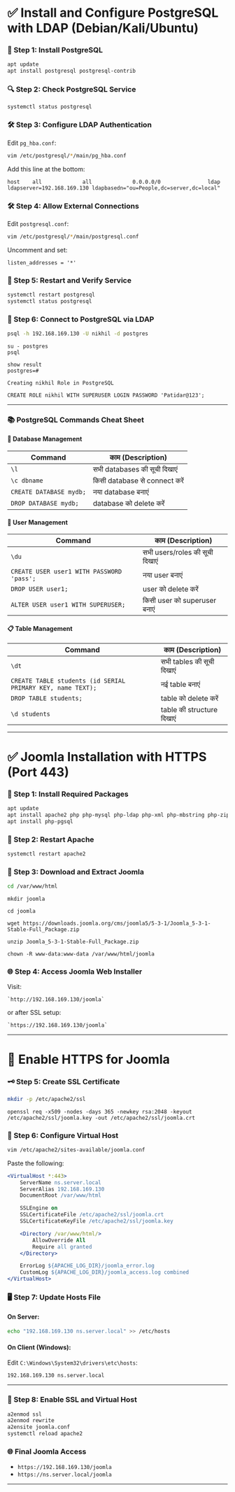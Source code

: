 
# ✅ Install and Configure PostgreSQL with LDAP (Debian/Kali/Ubuntu)

### 🔧 Step 1: Install PostgreSQL

```bash
apt update
apt install postgresql postgresql-contrib
```

### 🔍 Step 2: Check PostgreSQL Service

```bash
systemctl status postgresql
```

### 🛠️ Step 3: Configure LDAP Authentication

Edit `pg_hba.conf`:

```bash
vim /etc/postgresql/*/main/pg_hba.conf
```

Add this line at the bottom:

```
host    all             all             0.0.0.0/0               ldap ldapserver=192.168.169.130 ldapbasedn="ou=People,dc=server,dc=local"
```

### 🛠️ Step 4: Allow External Connections

Edit `postgresql.conf`:

```bash
vim /etc/postgresql/*/main/postgresql.conf
```

Uncomment and set:

```
listen_addresses = '*'
```

### 🔄 Step 5: Restart and Verify Service

```bash
systemctl restart postgresql
systemctl status postgresql
```

### 🔗 Step 6: Connect to PostgreSQL via LDAP

```bash
psql -h 192.168.169.130 -U nikhil -d postgres
```

```
su - postgres
psql
```
```
show result
postgres=#
```
```
Creating nikhil Role in PostgreSQL
```
```
CREATE ROLE nikhil WITH SUPERUSER LOGIN PASSWORD 'Patidar@123';
```
---

### 📚 PostgreSQL Commands Cheat Sheet

#### 💾 Database Management

| Command                 | काम (Description)             |
| ----------------------- | ----------------------------- |
| `\l`                    | सभी databases की सूची दिखाएं  |
| `\c dbname`             | किसी database से connect करें |
| `CREATE DATABASE mydb;` | नया database बनाएं            |
| `DROP DATABASE mydb;`   | database को delete करें       |

#### 👤 User Management

| Command                                   | काम (Description)              |
| ----------------------------------------- | ------------------------------ |
| `\du`                                     | सभी users/roles की सूची दिखाएं |
| `CREATE USER user1 WITH PASSWORD 'pass';` | नया user बनाएं                 |
| `DROP USER user1;`                        | user को delete करें            |
| `ALTER USER user1 WITH SUPERUSER;`        | किसी user को superuser बनाएं   |

#### 📋 Table Management

| Command                                                     | काम (Description)         |
| ----------------------------------------------------------- | ------------------------- |
| `\dt`                                                       | सभी tables की सूची दिखाएं |
| `CREATE TABLE students (id SERIAL PRIMARY KEY, name TEXT);` | नई table बनाएं            |
| `DROP TABLE students;`                                      | table को delete करें      |
| `\d students`                                               | table की structure दिखाएं |

---

# ✅ Joomla Installation with HTTPS (Port 443)

### 🔧 Step 1: Install Required Packages

```bash
apt update
apt install apache2 php php-mysql php-ldap php-xml php-mbstring php-zip php-curl libapache2-mod-php mariadb-server unzip
apt install php-pgsql
```

### 🔁 Step 2: Restart Apache

```bash
systemctl restart apache2
```

### 📁 Step 3: Download and Extract Joomla

```bash
cd /var/www/html
```
```
mkdir joomla
```
```
cd joomla
```
```
wget https://downloads.joomla.org/cms/joomla5/5-3-1/Joomla_5-3-1-Stable-Full_Package.zip
```
```
unzip Joomla_5-3-1-Stable-Full_Package.zip
```
```
chown -R www-data:www-data /var/www/html/joomla
```

### 🌐 Step 4: Access Joomla Web Installer

Visit:
```
`http://192.168.169.130/joomla`
```
or after SSL setup:
```
`https://192.168.169.130/joomla`
```
---

# 🔐 Enable HTTPS for Joomla

### 🗝️ Step 5: Create SSL Certificate

```bash
mkdir -p /etc/apache2/ssl
```
```
openssl req -x509 -nodes -days 365 -newkey rsa:2048 -keyout /etc/apache2/ssl/joomla.key -out /etc/apache2/ssl/joomla.crt
```

### 📝 Step 6: Configure Virtual Host

```bash
vim /etc/apache2/sites-available/joomla.conf
```

Paste the following:

```apache
<VirtualHost *:443>
    ServerName ns.server.local
    ServerAlias 192.168.169.130
    DocumentRoot /var/www/html

    SSLEngine on
    SSLCertificateFile /etc/apache2/ssl/joomla.crt
    SSLCertificateKeyFile /etc/apache2/ssl/joomla.key

    <Directory /var/www/html/>
        AllowOverride All
        Require all granted
    </Directory>

    ErrorLog ${APACHE_LOG_DIR}/joomla_error.log
    CustomLog ${APACHE_LOG_DIR}/joomla_access.log combined
</VirtualHost>
```

### 🖥️ Step 7: Update Hosts File

#### On Server:

```bash
echo "192.168.169.130 ns.server.local" >> /etc/hosts
```

#### On Client (Windows):

Edit `C:\Windows\System32\drivers\etc\hosts`:

```
192.168.169.130 ns.server.local
```

---

### 🔄 Step 8: Enable SSL and Virtual Host

```bash
a2enmod ssl
a2enmod rewrite
a2ensite joomla.conf
systemctl reload apache2
```

### 🌐 Final Joomla Access

* `https://192.168.169.130/joomla`
* `https://ns.server.local/joomla`

---

